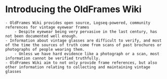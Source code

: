 # Introducing the OldFrames Wiki
	- OldFrames Wiki provides open source, Logseq-powered, community references for vintage eyewear frames
		- Despite eyewear being very pervasive in the last century, has not been documented well enough.
	- Information about vintage glasses are difficult to verify, and most of the time the sources of truth come from scans of past brochures or photographs of people wearing them.
		- Unless we have hard evidence like a photograph or a scan, most information cannot be verified truthfully.
	- OldFrames Wiki aim to not only provide frame references, but also other information relating to collecting and maintaining vintage glasses